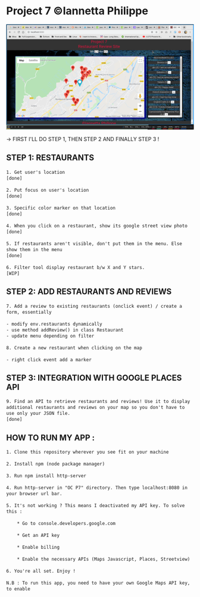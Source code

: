 # Project 7 ©Iannetta Philippe 

![Alt text](./Screenshot_OC_P7.png "OC P7 Screenshot")

-> FIRST I'LL DO STEP 1, THEN STEP 2 AND FINALLY STEP 3 !

## STEP 1: RESTAURANTS

	1. Get user's location 
	[done]

	2. Put focus on user's location 
	[done]

	3. Specific color marker on that location 
	[done]

	4. When you click on a restaurant, show its google street view photo 
	[done]

	5. If restaurants aren't visible, don't put them in the menu. Else show them in the menu 
	[done]

	6. Filter tool display restaurant b/w X and Y stars. 
	[WIP]

## STEP 2: ADD RESTAURANTS AND REVIEWS

	7. Add a review to existing restaurants (onclick event) / create a form, essentially

	- modify env.restaurants dynamically
	- use method addReview() in class Restaurant
	- update menu depending on filter

	8. Create a new restaurant when clicking on the map 

	- right click event add a marker
	
## STEP 3: INTEGRATION WITH GOOGLE PLACES API

	9. Find an API to retrieve restaurants and reviews! Use it to display additional restaurants and reviews on your map so you don't have to use only your JSON file. 
	[done]

## HOW TO RUN MY APP :

	1. Clone this repository wherever you see fit on your machine

	2. Install npm (node package manager)

	3. Run npm install http-server

	4. Run http-server in "OC P7" directory. Then type localhost:8080 in your browser url bar. 

	5. It's not working ? This means I deactivated my API key. To solve this :

		* Go to console.developers.google.com

		* Get an API key

		* Enable billing

		* Enable the necessary APIs (Maps Javascript, Places, Streetview)

	6. You're all set. Enjoy !

	N.B : To run this app, you need to have your own Google Maps API key, to enable 
